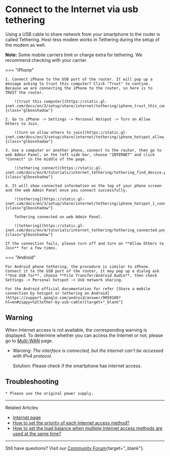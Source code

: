 # Connect to the Internet via usb tethering

Using a USB cable to share network from your smartphone to the router is called Tethering. Host-less modem works in Tethering during the setup of the modem as well.

**Note:** Some mobile carriers limit or charge extra for tethering. We recommend checking with your carrier.

=== "iPhone"

    1. Connect iPhone to the USB port of the router. It will pop up a message asking to trust this computer? Click "Trust" to contine. Because we are connecting the iPhone to the router, so here is to TRUST the router.

        ![trust this computer](https://static.gl-inet.com/docs/en/3/setup/share/internet/tethering/iphone_trust_this_computer.png){class="glboxshadow"}

    2. Go to iPhone -> Settings -> Personal Hotspot -> Turn on Allow Others to Join.

        ![turn on allow others to join](https://static.gl-inet.com/docs/en/3/setup/share/internet/tethering/iphone_hotspot_allow_others_to_join.png){class="glboxshadow"}

    3. Use a computer or another phone, connect to the router, then go to web Admin Panel, on the left side bar, choose "INTERNET" and click "Connect" in the middle of the page.

        ![tethering connect](https://static.gl-inet.com/docs/en/4/tutorials/internet_tethering/tethering_find_device.png){class="glboxshadow"}

    4. It will show connected information on the top of your phone screen and the web Admin Panel once you connect successfully.

        ![tethering](https://static.gl-inet.com/docs/en/3/setup/share/internet/tethering/iphone_hotspot_1_connection.png){class="glboxshadow"}

        Tethering connected on web Admin Panel.

        ![tethering](https://static.gl-inet.com/docs/en/4/tutorials/internet_tethering/tethering_connected.png){class="glboxshadow"}

    If the connection fails, please turn off and turn on **Allow Others to Join** for a few times.

=== "Android"

    For Android phone tethering, the procedure is similar to iPhone. Connect it to the USB port of the router, it may pop up a dialog ask **Use USB for**, choose **File Transfer/Android Audio**, then check Settings -> Personal hotspot -> Usb network sharing.

    For the Android official documentation for refer [Share a mobile connection by hotspot or tethering on Android](https://support.google.com/android/answer/9059108?hl=en#zippy=%2Ctether-by-usb-cable){target="_blank"}


## Warning

When Internet access is not available, the corresponding warning is displayed. To determine whether you can access the Internet or not, please go to [Multi-WAN](../multi-wan) page.

- Warning: *The interface is connected, but the Internet can't be accessed with IPv4 protocol.*

    Solution: Please check if the smartphone has internet access.

## Troubleshooting

    * Please use the original power supply.

---

Related Articles

- [Internet page](../internet)
- [How to set the priority of each Internet access method?](../multi-wan/)
- [How to set the load balance when multiple Internet access methods are used at the same time?](../multi-wan/)

---

Still have questions? Visit our [Community Forum](https://forum.gl-inet.com){target="_blank"}.
